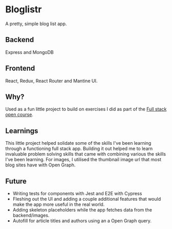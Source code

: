 # Bloglistr

A pretty, simple blog list app.

## Backend
Express and MongoDB   

## Frontend
 React, Redux, React Router and Mantine UI.

 ## Why?

Used as a fun little project to build on exercises I did as part of the [Full stack open course](https://fullstackopen.com/). 

## Learnings 

This little project helped solidate some of the skills I've been learning through a functioning full stack app. Building it out helped me to learn invaluable problem solving skills that came with combining various the skills I've been learning. For images, I utilised the thumbnail image url that most blog sites have with Open Graph.

## Future

- Writing tests for components with Jest and E2E with Cypress 
- Fleshing out the UI and adding a couple additional features that would make the app more useful in the real world.
- Adding skeleton placeholders while the app fetches data from the backend/images.
- Autofill for article titles and authors using an a Open Graph query. 